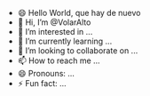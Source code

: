 - 😄 Hello World, que hay de nuevo
- 👋 Hi, I’m @VolarAlto
- 👀 I’m interested in ...
- 🌱 I’m currently learning ...
- 💞️ I’m looking to collaborate on ...
- 📫 How to reach me ...
- 😄 Pronouns: ...
- ⚡ Fun fact: ...

<!---
VolarAlto/VolarAlto is a ✨ special ✨ repository because its `README.md` (this file) appears on your GitHub profile.
You can click the Preview link to take a look at your changes.
--->
